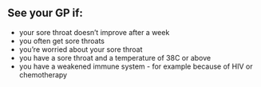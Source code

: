 ## See your GP if:

- your sore throat doesn’t improve after a week
- you often get sore throats
- you’re worried about your sore throat
- you have a sore throat and a temperature of 38C or above
- you have a weakened immune system - for example because of HIV or chemotherapy
